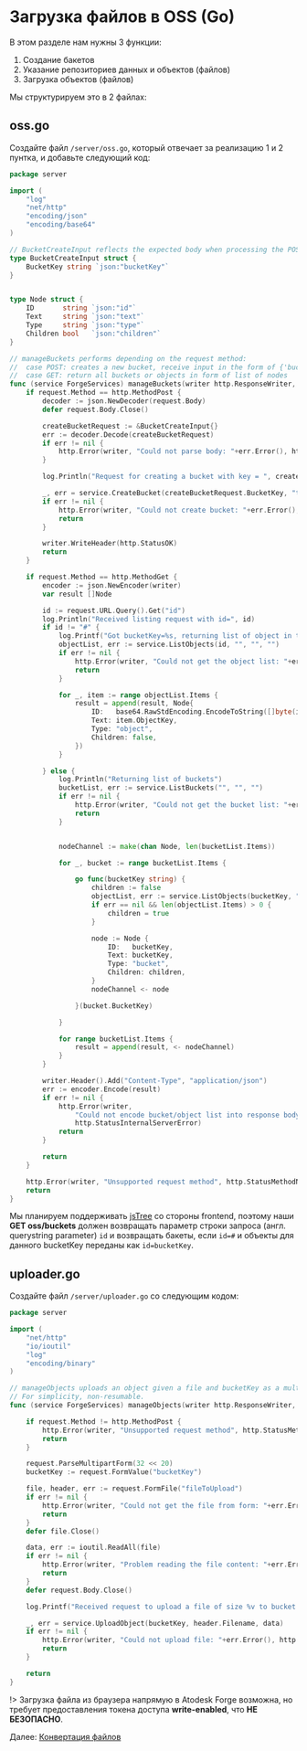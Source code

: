 # Загрузка файлов в OSS (Go)

В этом разделе нам нужны 3 функции:

1. Создание бакетов
2. Указание репозиториев данных и объектов (файлов)
3. Загрузка объектов (файлов)

Мы структурируем это в 2 файлах:

## oss.go

Создайте файл `/server/oss.go`, который отвечает за реализацию 1  и 2 пунтка, и добавьте следующий код:

```go
package server

import (
	"log"
	"net/http"
	"encoding/json"
	"encoding/base64"
)

// BucketCreateInput reflects the expected body when processing the POST request to bucket managing endpoint
type BucketCreateInput struct {
	BucketKey string `json:"bucketKey"`
}


type Node struct {
	ID       string `json:"id"`
	Text     string `json:"text"`
	Type     string `json:"type"`
	Children bool   `json:"children"`
}

// manageBuckets performs depending on the request method:
// 	case POST: creates a new bucket, receive input in the form of {'bucketKey': 'theKey'} and return 200.
//	case GET: return all buckets or objects in form of list of nodes
func (service ForgeServices) manageBuckets(writer http.ResponseWriter, request *http.Request) {
	if request.Method == http.MethodPost {
		decoder := json.NewDecoder(request.Body)
		defer request.Body.Close()

		createBucketRequest := &BucketCreateInput{}
		err := decoder.Decode(createBucketRequest)
		if err != nil {
			http.Error(writer, "Could not parse body: "+err.Error(), http.StatusBadRequest)
		}

		log.Println("Request for creating a bucket with key = ", createBucketRequest.BucketKey)

		_, err = service.CreateBucket(createBucketRequest.BucketKey, "transient")
		if err != nil {
			http.Error(writer, "Could not create bucket: "+err.Error(), http.StatusInternalServerError)
			return
		}

		writer.WriteHeader(http.StatusOK)
		return
	}

	if request.Method == http.MethodGet {
		encoder := json.NewEncoder(writer)
		var result []Node

		id := request.URL.Query().Get("id")
		log.Println("Received listing request with id=", id)
		if id != "#" {
			log.Printf("Got bucketKey=%s, returning list of object in that bucket", id)
			objectList, err := service.ListObjects(id, "", "", "")
			if err != nil {
				http.Error(writer, "Could not get the object list: "+err.Error(), http.StatusInternalServerError)
				return
			}

			for _, item := range objectList.Items {
				result = append(result, Node{
					ID:   base64.RawStdEncoding.EncodeToString([]byte(item.ObjectID)),
					Text: item.ObjectKey,
					Type: "object",
					Children: false,
				})
			}

		} else {
			log.Println("Returning list of buckets")
			bucketList, err := service.ListBuckets("", "", "")
			if err != nil {
				http.Error(writer, "Could not get the bucket list: "+err.Error(), http.StatusInternalServerError)
				return
			}


			nodeChannel := make(chan Node, len(bucketList.Items))

			for _, bucket := range bucketList.Items {

				go func(bucketKey string) {
					children := false
					objectList, err := service.ListObjects(bucketKey, "", "", "")
					if err == nil && len(objectList.Items) > 0 {
						children = true
					}

					node := Node {
						ID:   bucketKey,
						Text: bucketKey,
						Type: "bucket",
						Children: children,
					}
					nodeChannel <- node

				}(bucket.BucketKey)

			}

			for range bucketList.Items {
				result = append(result, <- nodeChannel)
			}
		}

		writer.Header().Add("Content-Type", "application/json")
		err := encoder.Encode(result)
		if err != nil {
			http.Error(writer,
				"Could not encode bucket/object list into response body: "+err.Error(),
				http.StatusInternalServerError)
			return
		}

		return
	}

	http.Error(writer, "Unsupported request method", http.StatusMethodNotAllowed)
	return
}

```

Мы планируем поддерживать [jsTree](https://www.jstree.com/) со стороны frontend, поэтому наши **GET oss/buckets** должен возвращать параметр строки запроса (англ. querystring parameter) `id` и возвращать бакеты, если `id=#` и объекты для данного bucketKey переданы как `id=bucketKey`.


## uploader.go

Создайте файл `/server/uploader.go` со следующим кодом:

```go
package server

import (
	"net/http"
	"io/ioutil"
	"log"
	"encoding/binary"
)

// manageObjects uploads an object given a file and bucketKey as a multipart/form-data.
// For simplicity, non-resumable.
func (service ForgeServices) manageObjects(writer http.ResponseWriter, request *http.Request) {

	if request.Method != http.MethodPost {
		http.Error(writer, "Unsupported request method", http.StatusMethodNotAllowed)
		return
	}

	request.ParseMultipartForm(32 << 20)
	bucketKey := request.FormValue("bucketKey")

	file, header, err := request.FormFile("fileToUpload")
	if err != nil {
		http.Error(writer, "Could not get the file from form: "+err.Error(), http.StatusBadRequest)
		return
	}
	defer file.Close()

	data, err := ioutil.ReadAll(file)
	if err != nil {
		http.Error(writer, "Problem reading the file content: "+err.Error(), http.StatusBadRequest)
		return
	}
	defer request.Body.Close()

	log.Printf("Received request to upload a file of size %v to bucket %s\n", binary.Size(data), bucketKey)

	_, err = service.UploadObject(bucketKey, header.Filename, data)
	if err != nil {
		http.Error(writer, "Could not upload file: "+err.Error(), http.StatusBadRequest)
		return
	}

	return
}
```

!> Загрузка файла из браузера напрямую в Atodesk Forge возможна, но требует предоставления токена доступа **write-enabled**, что **НЕ БЕЗОПАСНО**. 

Далее: [Конвертация файлов](modelderivative/translate/)
